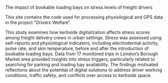 The impact of bookable loading bays on stress levels of freight drivers

This site contains the code used for processing physiological and GPS data in the project "Drivers Welfare". 

This study examines how kerbside digitalization affects stress scores among freight delivery crews in urban settings. Stress was assessed using self-reports and physiological indicators, including electrodermal activity, pulse rate, and skin temperature, before and after the introduction of bookable loading bays. Data from 17 monitored trips in London’s Borough Market area provided insights into stress triggers, particularly related to searching for parking and loading bay availability. The findings motivated reflections about the potential of digital solutions to address driver working conditions, traffic safety, and conflicts over access to kerbside space.

